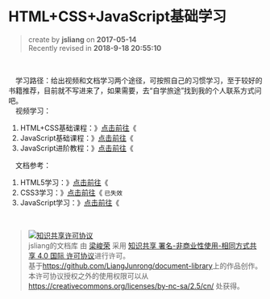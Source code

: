 # HTML+CSS+JavaScript基础学习
> create by **jsliang** on **2017-05-14**  
> Recently revised in **2018-9-18 20:55:10**

<br>

&emsp;学习路径：给出视频和文档学习两个途径，可按照自己的习惯学习，至于较好的书籍推荐，目前就不写进来了，如果需要，去“自学旅途”找到我的个人联系方式问吧。  
&emsp;视频学习：
1. HTML+CSS基础课程：》[点击前往](http://www.imooc.com/learn/9)《
2. JavaScript基础课程：》[点击前往](http://www.imooc.com/learn/36)《
3. JavaScript进阶教程：》[点击前往](http://www.imooc.com/learn/10)《

&emsp;文档参考：
1. HTML5学习：》[点击前往](http://www.runoob.com/html/html5-intro.html)《
2. CSS3学习：》[点击前往](http://www.runoob.com/css3/css3-tutorial.html)《 `已失效`
3. JavaScript学习：》[点击前往](http://www.runoob.com/js/js-tutorial.html)《

<br>

> <a rel="license" href="http://creativecommons.org/licenses/by-nc-sa/4.0/"><img alt="知识共享许可协议" style="border-width:0" src="https://i.creativecommons.org/l/by-nc-sa/4.0/88x31.png" /></a><br /><span xmlns:dct="http://purl.org/dc/terms/" property="dct:title">jsliang的文档库</span> 由 <a xmlns:cc="http://creativecommons.org/ns#" href="https://github.com/LiangJunrong/document-library" property="cc:attributionName" rel="cc:attributionURL">梁峻荣</a> 采用 <a rel="license" href="http://creativecommons.org/licenses/by-nc-sa/4.0/">知识共享 署名-非商业性使用-相同方式共享 4.0 国际 许可协议</a>进行许可。<br />基于<a xmlns:dct="http://purl.org/dc/terms/" href="https://github.com/LiangJunrong/document-library" rel="dct:source">https://github.com/LiangJunrong/document-library</a>上的作品创作。<br />本许可协议授权之外的使用权限可以从 <a xmlns:cc="http://creativecommons.org/ns#" href="https://creativecommons.org/licenses/by-nc-sa/2.5/cn/" rel="cc:morePermissions">https://creativecommons.org/licenses/by-nc-sa/2.5/cn/</a> 处获得。